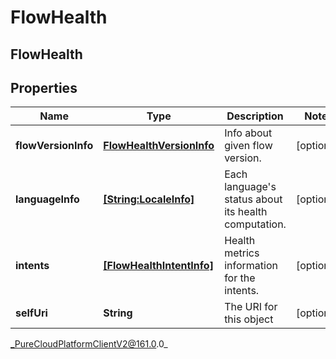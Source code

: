 # FlowHealth

## FlowHealth

## Properties

|Name | Type | Description | Notes|
|------------ | ------------- | ------------- | -------------|
| **flowVersionInfo** | [**FlowHealthVersionInfo**](FlowHealthVersionInfo) | Info about given flow version. | [optional] |
| **languageInfo** | [**[String:LocaleInfo]**](LocaleInfo) | Each language&#39;s status about its health computation. | [optional] |
| **intents** | [**[FlowHealthIntentInfo]**](FlowHealthIntentInfo) | Health metrics information for the intents. | [optional] |
| **selfUri** | **String** | The URI for this object | [optional] |



_PureCloudPlatformClientV2@161.0.0_
